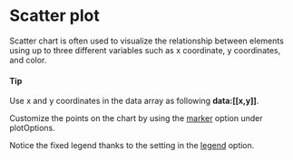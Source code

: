 # Scatter plot

Scatter chart is often used to visualize the relationship between elements using up to three different variables such as x coordinate,  y coordinates, and color.

#### Tip
Use x and y coordinates in the data array as following **data:[[x,y]]**.

Customize the points on the chart by using the [marker](http://api.highcharts.com/highcharts/plotOptions.scatter.marker.states.hover) option under plotOptions.

Notice the fixed legend thanks to the setting in the [legend](http://api.highcharts.com/highcharts/legend) option.